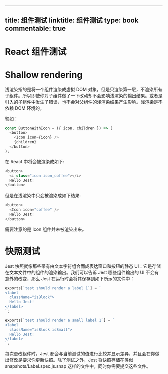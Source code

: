 
---
title: 组件测试
linktitle: 组件测试
type: book
commentable: true
---

# React 组件测试

# Shallow rendering

浅渲染指的是将一个组件渲染成虚拟 DOM 对象，但是只渲染第一层，不渲染所有子组件。所以即使你对子组件做了一下改动却不会影响浅渲染的输出结果。或者是引入的子组件中发生了错误，也不会对父组件的浅渲染结果产生影响。浅渲染是不依赖 DOM 环境的。

譬如：

```js
const ButtonWithIcon = ({ icon, children }) => (
  <button>
    <Icon icon={icon} />
    {children}
  </button>
);
```

在 React 中将会被渲染成如下:

```js
<button>
  <i class="icon icon_coffee"></i>
  Hello Jest!
</button>
```

但是在浅渲染中只会被渲染成如下结果:

```js
<button>
  <Icon icon="coffee" />
  Hello Jest!
</button>
```

需要注意的是 Icon 组件并未被渲染出来。

# 快照测试

Jest 快照就像那些带有由文本字符组合而成表达窗口和按钮的静态 UI：它是存储在文本文件中的组件的渲染输出。我们可以告诉 Jest 哪些组件输出的 UI 不会有意外的改变，那么 Jest 在运行时会将其保存到如下所示的文件中：

```js
exports[`test should render a label 1`] = `
<label
  className="isBlock">
  Hello Jest!
</label>
`;

exports[`test should render a small label 1`] = `
<label
  className="isBlock isSmall">
  Hello Jest!
</label>
`;
```

每次更改组件时，Jest 都会与当前测试的值进行比较并显示差异，并且会在你做出修改是要求你更新快照。除了测试之外，Jest 将快照存储在类似 snapshots/Label.spec.js.snap 这样的文件中，同时你需要提交这些文件。

    
